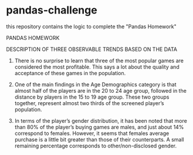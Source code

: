 # pandas-challenge
this repository contains the logic to complete the "Pandas Homework"

PANDAS HOMEWORK

DESCRIPTION OF THREE OBSERVABLE TRENDS BASED ON THE DATA





1.	There is no surprise to learn that three of the most popular games are considered the most profitable. This says a lot about the quality and acceptance of these games in the population.

2.	One of the main findings in the Age Demographics category is that almost half of the players are in the 20 to 24 age group, followed in the distance by players in the 15 to 19 age group. These two groups together, represent  almost two thirds of the screened player’s population.

3.	In terms of the player’s gender distribution, it has been noted that more than 80% of the player’s buying games are males, and just about 14% correspond to females. However, it seems that females average purchase is a little bit greater than those of their counterparts. A small remaining percentage corresponds to other/non-disclosed gender.

